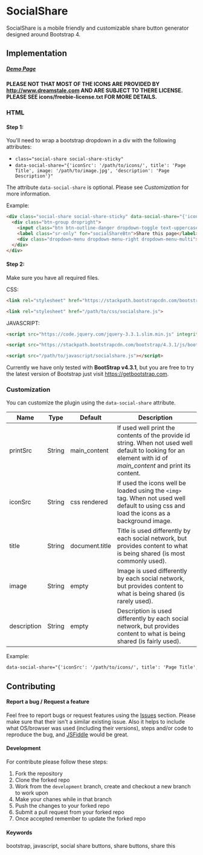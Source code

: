 # SocialShare
SocialShare is a mobile friendly and customizable share button generator designed around Bootstrap 4.

## Implementation

##### [Demo Page](https://thekodester.github.io/socialshare/)

**PLEASE NOT THAT MOST OF THE ICONS ARE PROVIDED BY http://www.dreamstale.com AND ARE SUBJECT TO THERE LICENSE. PLEASE SEE icons/freebie-license.txt FOR MORE DETAILS.**

### HTML

#### Step 1:
You'll need to wrap a bootstrap dropdown in a div with the following attributes:

* `class="social-share social-share-sticky"`
* `data-social-share="{'iconSrc': '/path/to/icons/', title': 'Page Title', image: '/path/to/image.jpg', 'description': 'Page Description'}"`

The attribute `data-social-share` is optional. Please see *Customization* for more information.

Example:
```html
<div class="social-share social-share-sticky" data-social-share="{'iconSrc': '/path/to/icons/', title': 'Page Title', image: '/path/to/image.jpg', 'description': 'Page Description'}">
  <div class="btn-group dropright">
    <input class="btn btn-outline-danger dropdown-toggle text-uppercase" id="socialShareBtn" type="button" value="Share" data-toggle="dropdown" aria-haspopup="true" aria-expanded="false">
    <label class="sr-only" for="socialShareBtn">Share this page</label>
    <div class="dropdown-menu dropdown-menu-right dropdown-menu-multi"></div>
  </div>
</div>
```

#### Step 2:
Make sure you have all required files.

CSS:
```html
<link rel="stylesheet" href="https://stackpath.bootstrapcdn.com/bootstrap/4.3.1/css/bootstrap.min.css" integrity="sha384-ggOyR0iXCbMQv3Xipma34MD+dH/1fQ784/j6cY/iJTQUOhcWr7x9JvoRxT2MZw1T" crossorigin="anonymous">

<link rel="stylesheet" href="/path/to/css/socialshare.js">
```

JAVASCRIPT:
```html
<script src="https://code.jquery.com/jquery-3.3.1.slim.min.js" integrity="sha384-q8i/X+965DzO0rT7abK41JStQIAqVgRVzpbzo5smXKp4YfRvH+8abtTE1Pi6jizo" crossorigin="anonymous"></script>

<script src="https://stackpath.bootstrapcdn.com/bootstrap/4.3.1/js/bootstrap.bundle.min.js" integrity="sha384-JjSmVgyd0p3pXB1rRibZUAYoIIy6OrQ6VrjIEaFf/nJGzIxFDsf4x0xIM+B07jRM" crossorigin="anonymous"></script>

<script src="/path/to/javascript/socialshare.js"></script>
```

Currently we have only tested with **BootStrap v4.3.1**, but you are free to try the latest version of Bootstrap just visit https://getbootstrap.com.

### Customization


You can customize the plugin using the `data-social-share` attribute.

|    Name     |  Type  |    Default     | Description |
|-------------|--------|----------------|-------------|
|  printSrc   | String |  main_content  | If used well print the contents of the provide id string. When not used well default to looking for an element with id of *main_content* and print its content. |
|   iconSrc   | String |  css rendered  | If used the icons well be loaded using the `<img>` tag. When not used well default to using css and load the icons as a background image. |
|    title    | String | document.title | Title is used differently by each social network, but provides content to what is being shared (is most commonly used). |
|    image    | String |     empty      | Image is used differently by each social network, but provides content to what is being shared (is rarely used). |
| description | String |     empty      | Description is used differently by each social network, but provides content to what is being shared (is fairly used). |

Example:
```html
data-social-share="{'iconSrc': '/path/to/icons/', title': 'Page Title', image: '/path/to/image.jpg', 'description': 'Page Description'}"
```

## Contributing

#### Report a bug / Request a feature
Feel free to report bugs or request features using the [Issues](https://github.com/thekodester/socialshare/issues) section. Please make sure that their isn't a similar existing issue. Also it helps to include what OS/browser was used (including their versions), steps and/or code to reproduce the bug, and [JSFiddle](http://jsfiddle.net/) would be great.

#### Development
For contribute please follow these steps:

1. Fork the repository
2. Clone the forked repo
3. Work from the `development` branch, create and checkout a new branch to work upon
4. Make your chanes while in that branch
5. Push the changes to your forked repo
6. Submit a pull request from your forked repo
7. Once accepted remember to update the forked repo

#### Keywords
bootstrap, javascript, social share buttons, share buttons, share this
